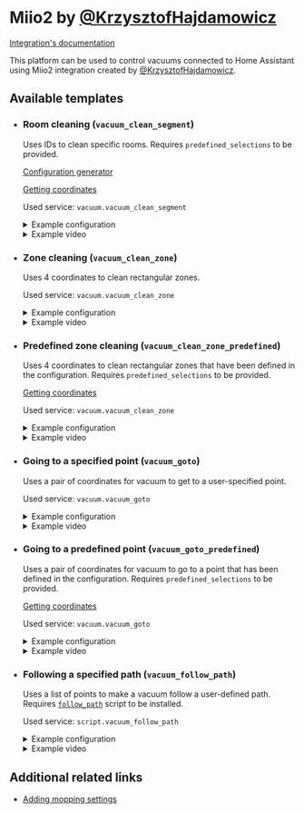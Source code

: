 # Miio2 by [@KrzysztofHajdamowicz](https://github.com/KrzysztofHajdamowicz)

[Integration's documentation](https://github.com/KrzysztofHajdamowicz/home-assistant-vacuum-styj02ym)

This platform can be used to control vacuums connected to Home Assistant using Miio2 integration created by [@KrzysztofHajdamowicz](https://github.com/KrzysztofHajdamowicz).

## Available templates

* ### Room cleaning (`vacuum_clean_segment`)

  Uses IDs to clean specific rooms. Requires `predefined_selections` to be provided.

  [Configuration generator](https://github.com/PiotrMachowski/lovelace-xiaomi-vacuum-map-card/discussions/317)

  [Getting coordinates](/docs/templates/setup.md#getting-coordinates)

  Used service: `vacuum.vacuum_clean_segment`

  <details>
  <summary>Example configuration</summary>

  ```yaml
  map_modes:
    - template: vacuum_clean_segment
      predefined_selections:
        - id: 14
          outline: [[ 2.1458, 3.2131 ], [ 2.4235, 3.2152 ], [ 2.4194, 2.7409 ], [ 2.3181, 2.7409 ]]
          label:
            text: "Bedroom"
            x: 2.2932
            y: 3.0339
            offset_y: 35
          icon:
            name: "mdi:bed"
            x: 2.2932
            y: 3.0339
        - id: 19
          outline: [[ 2.1478, 2.7237 ], [ 2.3048, 2.7250 ], [ 2.3061, 2.5655 ], [ 2.1478, 2.5680 ]]
          label:
            text: "Bathroom"
            x: 2.2282
            y: 2.6496
            offset_y: 35
          icon:
            name: "mdi:shower"
            x: 2.2282
            y: 2.6496
  ```

  </details>
  <details>
  <summary>Example video</summary>

  https://user-images.githubusercontent.com/6118709/141666925-34b01cde-82ff-447b-aecc-e9ced402b1ed.mp4

  </details>

* ### Zone cleaning (`vacuum_clean_zone`)

  Uses 4 coordinates to clean rectangular zones.

  Used service: `vacuum.vacuum_clean_zone`

  <details>
  <summary>Example configuration</summary>

  ```yaml
  map_modes:
    - template: vacuum_clean_zone
  ```

  </details>
  <details>
  <summary>Example video</summary>

  https://user-images.githubusercontent.com/6118709/141666913-d95f082d-f5bf-4ab5-a478-ba44effe6f34.mp4

  </details>

* ### Predefined zone cleaning (`vacuum_clean_zone_predefined`)

  Uses 4 coordinates to clean rectangular zones that have been defined in the configuration. Requires `predefined_selections` to be provided.

  [Getting coordinates](/docs/templates/setup.md#getting-coordinates)

  Used service: `vacuum.vacuum_clean_zone`

  <details>
  <summary>Example configuration</summary>

  ```yaml
  map_modes:
    - template: vacuum_clean_zone_predefined
      predefined_selections:
        - zones: [[ 2.1485, 2.8767, 2.4236, 3.2131 ], [ 2.3217, 2.7379, 2.4216, 2.8737 ]]
          label:
            text: "Bedroom"
            x: 2.2932
            y: 3.0339
            offset_y: 35
          icon:
            name: "mdi:bed"
            x: 2.2932
            y: 3.0339
        - zones: [[ 2.7782, 2.7563, 2.9678, 2.9369 ]]
          label:
            text: "Kitchen"
            x: 2.8760
            y: 2.8403
            offset_y: 35
          icon:
            name: "mdi:pot-mix"
            x: 2.8760
            y: 2.8403
  ```

  </details>
  <details>
  <summary>Example video</summary>

  https://user-images.githubusercontent.com/6118709/141666920-492a000c-9a78-4c20-b4f5-9343928140c7.mp4

  </details>

* ### Going to a specified point (`vacuum_goto`)

  Uses a pair of coordinates for vacuum to get to a user-specified point.

  Used service: `vacuum.vacuum_goto`

  <details>
  <summary>Example configuration</summary>

  ```yaml
  map_modes:
    - template: vacuum_goto
  ```

  </details>
  <details>
  <summary>Example video</summary>

  https://user-images.githubusercontent.com/6118709/141666921-2f3d66da-6ffc-492a-8439-625da97651bd.mp4

  </details>

* ### Going to a predefined point (`vacuum_goto_predefined`)

  Uses a pair of coordinates for vacuum to go to a point that has been defined in the configuration. Requires `predefined_selections` to be provided.

  [Getting coordinates](/docs/templates/setup.md#getting-coordinates)

  Used service: `vacuum.vacuum_goto`

  <details>
  <summary>Example configuration</summary>

  ```yaml
  map_modes:
    - template: vacuum_goto_predefined
      predefined_selections:
        - position: [ 2.8006, 2.8036 ]
          label:
            text: "Emptying"
            x: 2.8006
            y: 2.8036
            offset_y: 35
          icon:
            name: "mdi:broom"
            x: 2.8006
            y: 2.8036
        - position: [ 3.2143, 2.6284 ]
          label:
            text: "Sofa"
            x: 3.2143
            y: 2.6284
            offset_y: 35
          icon:
            name: "mdi:sofa"
            x: 3.2143
            y: 2.6284
  ```

  </details>
  <details>
  <summary>Example video</summary>

  https://user-images.githubusercontent.com/6118709/141666923-965679e9-25fb-44cd-be08-fc63e5c85ce0.mp4

  </details>

* ### Following a specified path (`vacuum_follow_path`)

  Uses a list of points to make a vacuum follow a user-defined path. Requires [`follow_path`](/docs/follow_path.yaml) script to be installed.

  Used service: `script.vacuum_follow_path`

  <details>
  <summary>Example configuration</summary>

  ```yaml
  map_modes:
    - template: vacuum_follow_path
  ```

  </details>
  <details>
  <summary>Example video</summary>

  https://user-images.githubusercontent.com/6118709/141666931-48d1717f-96d0-461d-84f4-788c071f3a78.mp4

  </details>

## Additional related links

 * [Adding mopping settings](https://github.com/PiotrMachowski/lovelace-xiaomi-vacuum-map-card/discussions/341#discussioncomment-2078847)
